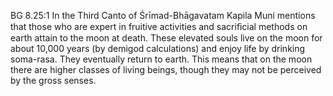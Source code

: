 BG 8.25:1	In the Third Canto of Śrīmad-Bhāgavatam Kapila Muni mentions that those who are expert in fruitive activities and sacriﬁcial methods on earth attain to the moon at death. These elevated souls live on the moon for about 10,000 years (by demigod calculations) and enjoy life by drinking soma-rasa. They eventually return to earth. This means that on the moon there are higher classes of living beings, though they may not be perceived by the gross senses.